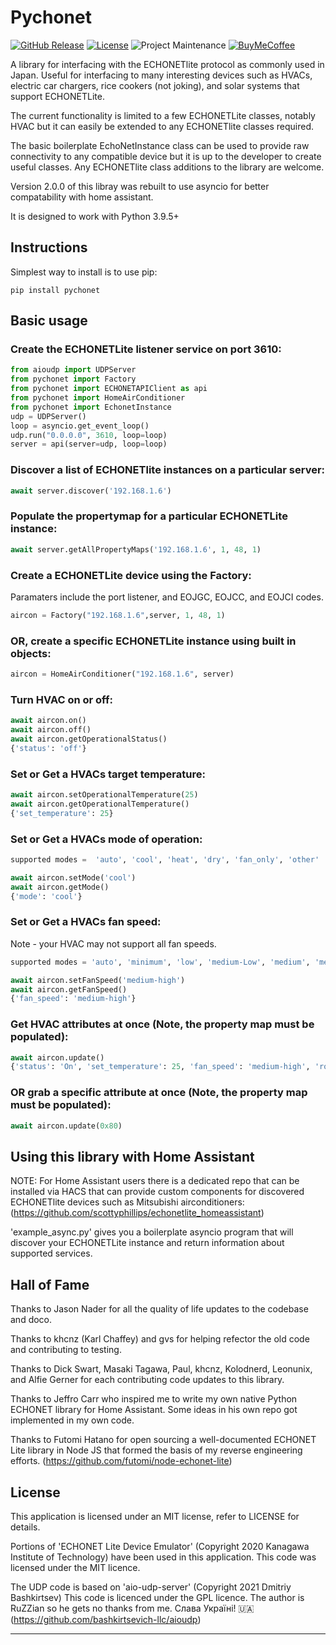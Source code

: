 # Pychonet

[![GitHub Release][releases-shield]][releases]
[![License][license-shield]](LICENSE)
![Project Maintenance][maintenance-shield]
[![BuyMeCoffee][buymecoffeebadge]][buymecoffee]


A library for interfacing with the ECHONETlite protocol as commonly used in Japan.
Useful for interfacing to many interesting devices such as HVACs,
electric car chargers, rice cookers (not joking), and solar systems
that support ECHONETLite.

The current functionality is limited to a few ECHONETLite classes, notably HVAC
but it can easily be extended to any ECHONETlite classes required.

The basic boilerplate EchoNetInstance class can be used to provide
raw connectivity to any compatible device but it is up to the developer
to create useful classes. Any ECHONETlite class additions to the library are welcome.

Version 2.0.0 of this libray was rebuilt to use asyncio for better compatability with home assistant.


It is designed to work with Python 3.9.5+

## Instructions

Simplest way to install is to use pip:

```
pip install pychonet
```

## Basic usage

### Create the ECHONETLite listener service on port 3610:
```python
from aioudp import UDPServer
from pychonet import Factory
from pychonet import ECHONETAPIClient as api
from pychonet import HomeAirConditioner
from pychonet import EchonetInstance
udp = UDPServer()
loop = asyncio.get_event_loop()
udp.run("0.0.0.0", 3610, loop=loop)
server = api(server=udp, loop=loop)
```

### Discover a list of ECHONETlite instances on a particular server:
```python
await server.discover('192.168.1.6')
```


### Populate the propertymap for a particular ECHONETLite instance:
```python
await server.getAllPropertyMaps('192.168.1.6', 1, 48, 1)
```
### Create a ECHONETLite device using the Factory:

Paramaters include the port listener, and EOJGC, EOJCC, and EOJCI codes.
```python
aircon = Factory("192.168.1.6",server, 1, 48, 1)
```

### OR, create a specific ECHONETLite instance using built in objects:
```python
aircon = HomeAirConditioner("192.168.1.6", server)
```

### Turn HVAC on or off:
```python
await aircon.on()
await aircon.off()
await aircon.getOperationalStatus()
{'status': 'off'}
```

### Set or Get a HVACs target temperature:
```python
await aircon.setOperationalTemperature(25)
await aircon.getOperationalTemperature()
{'set_temperature': 25}
```

### Set or Get a HVACs mode of operation:
```python
supported modes =  'auto', 'cool', 'heat', 'dry', 'fan_only', 'other'

await aircon.setMode('cool')
await aircon.getMode()
{'mode': 'cool'}
```
### Set or Get a HVACs fan speed:

Note - your HVAC may not support all fan speeds.
```python
supported modes = 'auto', 'minimum', 'low', 'medium-Low', 'medium', 'medium-high', 'high', 'very high', 'max'

await aircon.setFanSpeed('medium-high')
await aircon.getFanSpeed()
{'fan_speed': 'medium-high'}
```
### Get HVAC attributes at once (Note, the property map must be populated):
```python
await aircon.update()
{'status': 'On', 'set_temperature': 25, 'fan_speed': 'medium-high', 'room_temperature': 25, 'mode': 'cooling'}
```

### OR grab a specific attribute at once (Note, the property map must be populated):
```python
await aircon.update(0x80)
```

## Using this library with Home Assistant

NOTE: For Home Assistant users there is a dedicated repo that can be installed via HACS that can provide custom components for discovered ECHONETlite devices such as Mitsubishi airconditioners:
(https://github.com/scottyphillips/echonetlite_homeassistant)

'example_async.py' gives you a boilerplate asyncio program that will discover your ECHONETLite instance and return information about supported services.

## Hall of Fame
Thanks to Jason Nader for all the quality of life updates to the codebase and doco.

Thanks to khcnz (Karl Chaffey) and gvs for helping refector the old code
and contributing to testing.

Thanks to Dick Swart, Masaki Tagawa, Paul, khcnz,  Kolodnerd, Leonunix, and Alfie Gerner
for each contributing code updates to this library.

Thanks to Jeffro Carr who inspired me to write my own native Python ECHONET
library for Home Assistant.
Some ideas in his own repo got implemented in my own code.

Thanks to Futomi Hatano for open sourcing a well-documented ECHONET Lite
library in Node JS that formed the basis of my reverse engineering efforts.
(https://github.com/futomi/node-echonet-lite)

## License

This application is licensed under an MIT license, refer to LICENSE for details.

Portions of 'ECHONET Lite Device Emulator' (Copyright 2020 Kanagawa Institute of Technology)
have been used in this application. This code was licensed under the MIT licence.

The UDP code is based on 'aio-udp-server' (Copyright 2021 Dmitriy Bashkirtsev)
This code is licenced under the GPL licence.
The author is RuZZian so he gets no thanks from me.
Слава Україні! 🇺🇦
(https://github.com/bashkirtsevich-llc/aioudp)

***
[pychonet]: https://github.com/scottyphillips/pychonet
[releases-shield]: https://img.shields.io/github/release/scottyphillips/pychonet.svg?style=for-the-badge
[releases]: https://github.com/scottyphillips/pychonet/releases
[license-shield]:https://img.shields.io/github/license/scottyphillips/pychonet?style=for-the-badge
[buymecoffee]: https://www.buymeacoffee.com/RgKWqyt?style=for-the-badge
[buymecoffeebadge]: https://img.shields.io/badge/buy%20me%20a%20coffee-donate-yellow.svg?style=for-the-badge
[maintenance-shield]: https://img.shields.io/badge/Maintainer-Scott%20Phillips-blue?style=for-the-badge
